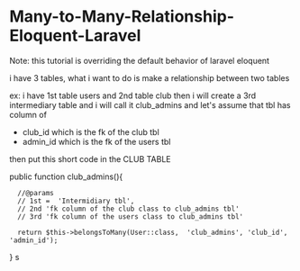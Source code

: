 # Many-to-Many-Relationship-Eloquent-Laravel

Note: this tutorial is overriding the default behavior of laravel eloquent 

i have 3 tables, what i want to do is make a relationship between two tables

ex: i have 1st table users and  2nd table club
  then i will create a 3rd intermediary table and i will call it club_admins and let's assume that tbl has column of 
  * club_id which is the fk of the club tbl
  * admin_id which is the fk of the users tbl

then put this short code in the CLUB TABLE 

public function club_admins(){

      //@params    
      // 1st =  'Intermidiary tbl', 
      // 2nd 'fk column of the club class to club_admins tbl'
      // 3rd 'fk column of the users class to club_admins tbl'
      
      return $this->belongsToMany(User::class,  'club_admins', 'club_id', 'admin_id');
}
s
